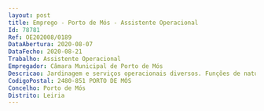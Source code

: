 ```yaml
--- 
layout: post
title: Emprego - Porto de Mós - Assistente Operacional
Id: 78781
Ref: OE202008/0189
DataAbertura: 2020-08-07
DataFecho: 2020-08-21
Trabalho: Assistente Operacional
Empregador: Câmara Municipal de Porto de Mós
Descricao: Jardinagem e serviços operacionais diversos. Funções de natureza executiva, de carácter manual ou mecânico, enquadradas em directivas gerais bem definidas e com graus de complexidade variáveis. Tarefas de apoio elementares, indispensáveis ao funcionamento dos órgãos e serviços, podendo comportar esforço físico. responsabilidade pelos equipamentos sob sua guarda e pela sua correta utilização, procedendo, quando necessário, á manutenção e reparação dos mesmos. Execução das actividades permanentes, na área da jardinagem, da Divisão de Obras Públicas, Serviços Municipais e Ambiente do Município de Porto de Mós
CodigoPostal: 2480-851 PORTO DE MÓS
Concelho: Porto de Mós
Distrito: Leiria
--- 
```

